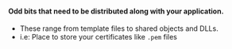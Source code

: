 #### Odd bits that need to be distributed along with your application.

* These range from template files to shared objects and DLLs.
* i.e: Place to store your certificates like `.pem` files